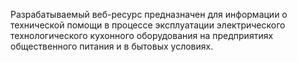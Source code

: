 Разрабатываемый веб-ресурс предназначен для информации о технической помощи в процессе эксплуатации электрического технологического кухонного оборудования 
на предприятиях общественного питания и в бытовых условиях.
